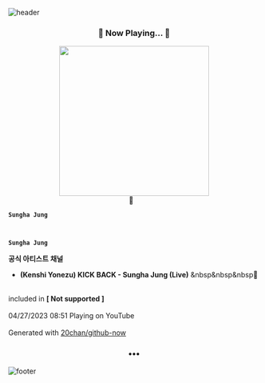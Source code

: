 ![header](https://capsule-render.vercel.app/api?type=wave&height=170&section=header&fontColor=090707&fontAlignX=45&fontAlignY=65&fontSize=100)

<h3 align="center">🎵 Now Playing... 🎵</h3>
<p align="center">
  <a href="https://www.youtube.com/@sunghajung">
    <img width="300" src="">
  </a>
  <br>
  🎵&nbsp&nbsp&nbsp <b>
  
    Sungha Jung
  
  
  
    Sungha Jung
  




  공식 아티스트 채널


 - (Kenshi Yonezu) KICK BACK - Sungha Jung (Live)</b> &nbsp&nbsp&nbsp🎵
  <br>
  included in <b>[ Not supported ]</b>
  
  <br />
  <br />
  04/27/2023 08:51 Playing on YouTube
  <br />
  <br />
  Generated with <a href="https://github.com/20chan/github-now">20chan/github-now</a>
</p>

<h3 align="center">•••</h3>

![footer](https://capsule-render.vercel.app/api?type=wave&height=150&section=footer)
